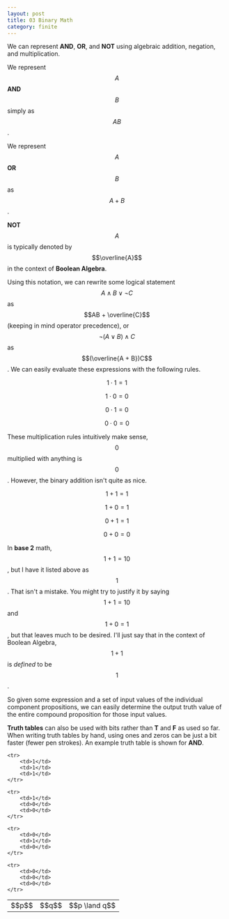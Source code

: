 ```yaml
---
layout: post
title: 03 Binary Math
category: finite
---
```

<!-- Custom styles for the truth tables -->
<link rel="stylesheet" href="{{ "/assets/styles/truth_tables.css" | prepend: site.baseurl }}">

We can represent **AND**, **OR**, and **NOT** using algebraic addition, negation, and multiplication.

We represent $$A$$ **AND** $$B$$ simply as $$AB$$.

We represent $$A$$ **OR** $$B$$ as $$A + B$$.

**NOT** $$A$$ is typically denoted by $$\overline{A}$$ in the context of **Boolean Algebra**.

Using this notation, we can rewrite some logical statement $$A \land B \lor \neg C$$ as $$AB + \overline{C}$$ (keeping in mind operator precedence), or $$\neg (A \lor B) \land C$$ as $$(\overline{A + B})C$$. We can easily evaluate these expressions with the following rules.

$$1 \cdot 1 = 1$$

$$1 \cdot 0 = 0$$

$$0 \cdot 1 = 0$$

$$0 \cdot 0 = 0$$

These multiplication rules intuitively make sense, $$0$$ multiplied with anything is $$0$$. However, the binary addition isn't quite as nice.

$$1 + 1 = 1$$

$$1 + 0 = 1$$

$$0 + 1 = 1$$

$$0 + 0 = 0$$

In **base 2** math, $$1 + 1 = 10$$, but I have it listed above as $$1$$. That isn't a mistake. You might try to justify it by saying $$1 + 1 = 10$$ and $$1 + 0 = 1$$, but that leaves much to be desired. I'll just say that in the context of Boolean Algebra, $$1 + 1$$ is *defined* to be $$1$$.

So given some expression and a set of input values of the individual component propositions, we can easily determine the output truth value of the entire compound proposition for those input values.

**Truth tables** can also be used with bits rather than **T** and **F** as used so far. When writing truth tables by hand, using ones and zeros can be just a bit faster (fewer pen strokes). An example truth table is shown for **AND**.

<table class="truth">
    <tr>
        <td>$$p$$</td>
        <td>$$q$$</td>
        <td>$$p \land q$$</td>
    </tr>

    <tr>
        <td>1</td>
        <td>1</td>
        <td>1</td>
    </tr>

    <tr>
        <td>1</td>
        <td>0</td>
        <td>0</td>
    </tr>

    <tr>
        <td>0</td>
        <td>1</td>
        <td>0</td>
    </tr>

    <tr>
        <td>0</td>
        <td>0</td>
        <td>0</td>
    </tr>
</table>
